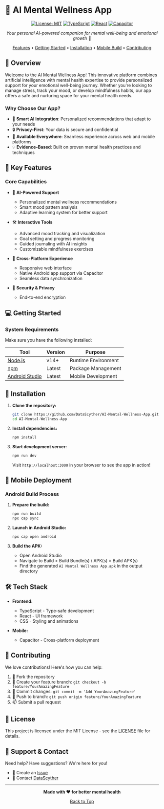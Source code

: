 # 🧠 AI Mental Wellness App

<div align="center">

[![License: MIT](https://img.shields.io/badge/License-MIT-yellow.svg)](https://opensource.org/licenses/MIT)
[![TypeScript](https://img.shields.io/badge/TypeScript-007ACC?logo=typescript&logoColor=white)](https://www.typescriptlang.org/)
[![React](https://img.shields.io/badge/React-20232A?logo=react&logoColor=61DAFB)](https://reactjs.org/)
[![Capacitor](https://img.shields.io/badge/Capacitor-119EFF?logo=Capacitor&logoColor=white)](https://capacitorjs.com/)

_Your personal AI-powered companion for mental well-being and emotional growth_ 🌱

[Features](#-key-features) • [Getting Started](#-getting-started) • [Installation](#-installation) • [Mobile Build](#-mobile-deployment) • [Contributing](#-contributing)

</div>

## 🌟 Overview

Welcome to the AI Mental Wellness App! This innovative platform combines artificial intelligence with mental health expertise to provide personalized support for your emotional well-being journey. Whether you're looking to manage stress, track your mood, or develop mindfulness habits, our app offers a safe and nurturing space for your mental health needs.

### Why Choose Our App?
- 🤖 **Smart AI Integration**: Personalized recommendations that adapt to your needs
- 🔒 **Privacy-First**: Your data is secure and confidential
- 📱 **Available Everywhere**: Seamless experience across web and mobile platforms
- 💡 **Evidence-Based**: Built on proven mental health practices and techniques

## 🎯 Key Features

### Core Capabilities
- 🧠 **AI-Powered Support**
  - Personalized mental wellness recommendations
  - Smart mood pattern analysis
  - Adaptive learning system for better support  
  
- 🛠️ **Interactive Tools**
  - Advanced mood tracking and visualization
  - Goal setting and progress monitoring
  - Guided journaling with AI insights
  - Customizable mindfulness exercises

- 🔄 **Cross-Platform Experience**
  - Responsive web interface
  - Native Android app support via Capacitor
  - Seamless data synchronization

- 🔐 **Security & Privacy**
  - End-to-end encryption

## 💻 Getting Started

### System Requirements

Make sure you have the following installed:

| Tool | Version | Purpose |
|------|---------|----------|
| [Node.js](https://nodejs.org/) | v14+ | Runtime Environment |
| [npm](https://www.npmjs.com/) | Latest | Package Management |
| [Android Studio](https://developer.android.com/studio) | Latest | Mobile Development |

## 🚀 Installation

1. **Clone the repository:**
   ```bash
   git clone https://github.com/DataScyther/AI-Mental-Wellness-App.git
   cd AI-Mental-Wellness-App
   ```

2. **Install dependencies:**
   ```bash
   npm install
   ```

3. **Start development server:**
   ```bash
   npm run dev
   ```

   Visit `http://localhost:3000` in your browser to see the app in action!

## 📱 Mobile Deployment

### Android Build Process

1. **Prepare the build:**
   ```bash
   npm run build
   npx cap sync
   ```

2. **Launch in Android Studio:**
   ```bash
   npx cap open android
   ```

3. **Build the APK:**
   - Open Android Studio
   - Navigate to Build > Build Bundle(s) / APK(s) > Build APK(s)
   - Find the generated `AI Mental Wellness App.apk` in the output directory

## 🛠️ Tech Stack

- **Frontend:**
  - TypeScript - Type-safe development
  - React - UI framework
  - CSS - Styling and animations

- **Mobile:**
  - Capacitor - Cross-platform deployment

## 👥 Contributing

We love contributions! Here's how you can help:

1. 🍴 Fork the repository
2. 🌿 Create your feature branch: `git checkout -b feature/YourAmazingFeature`
3. 💾 Commit changes: `git commit -m 'Add YourAmazingFeature'`
4. 🚀 Push to branch: `git push origin feature/YourAmazingFeature`
5. 📫 Submit a pull request

## 📜 License

This project is licensed under the MIT License - see the [LICENSE](LICENSE) file for details.

## 🤝 Support & Contact

Need help? Have suggestions? We're here for you!

- 📧 Create an [Issue](https://github.com/DataScyther/AI-Mental-Wellness-App/issues)
- 👋 Contact [DataScyther](https://github.com/DataScyther)

---

<div align="center">

**Made with ❤️ for better mental health**

[Back to Top](#-ai-mental-wellness-app)

</div>
